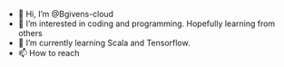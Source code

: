 - 👋 Hi, I’m @Bgivens-cloud
- 👀 I’m interested in coding and programming. Hopefully learning from others
- 🌱 I’m currently learning Scala and Tensorflow.
- 📫 How to reach 

<!---
Bgivens-cloud/Bgivens-cloud is a ✨ special ✨ repository because its `README.md` (this file) appears on your GitHub profile.
You can click the Preview link to take a look at your changes.
--->

